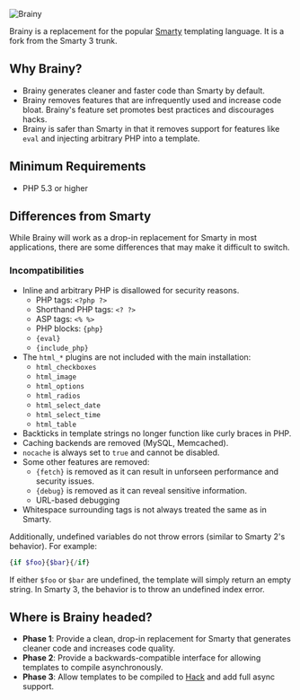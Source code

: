 ![Brainy](https://gitenterprise.inside-box.net/mbasta/brainy/raw/fixes/documentation/brainy.png)

Brainy is a replacement for the popular [Smarty](http://www.smarty.net/)
templating language. It is a fork from the Smarty 3 trunk.


## Why Brainy?

- Brainy generates cleaner and faster code than Smarty by default.
- Brainy removes features that are infrequently used and increase code bloat.
  Brainy's feature set promotes best practices and discourages hacks.
- Brainy is safer than Smarty in that it removes support for features like
  `eval` and injecting arbitrary PHP into a template.


## Minimum Requirements

- PHP 5.3 or higher


## Differences from Smarty

While Brainy will work as a drop-in replacement for Smarty in most
applications, there are some differences that may make it difficult to switch.


### Incompatibilities

- Inline and arbitrary PHP is disallowed for security reasons.
  - PHP tags: `<?php ?>`
  - Shorthand PHP tags: `<? ?>`
  - ASP tags: `<% %>`
  - PHP blocks: `{php}`
  - `{eval}`
  - `{include_php}`
- The `html_*` plugins are not included with the main installation:
  - `html_checkboxes`
  - `html_image`
  - `html_options`
  - `html_radios`
  - `html_select_date`
  - `html_select_time`
  - `html_table`
- Backticks in template strings no longer function like curly braces in PHP.
- Caching backends are removed (MySQL, Memcached).
- `nocache` is always set to `true` and cannot be disabled.
- Some other features are removed:
  - `{fetch}` is removed as it can result in unforseen performance and security
    issues.
  - `{debug}` is removed as it can reveal sensitive information.
  - URL-based debugging
- Whitespace surrounding tags is not always treated the same as in Smarty.

Additionally, undefined variables do not throw errors (similar to Smarty 2's
behavior). For example:

```php
{if $foo}{$bar}{/if}
```

If either `$foo` or `$bar` are undefined, the template will simply return an
empty string. In Smarty 3, the behavior is to throw an undefined index error.


## Where is Brainy headed?

- **Phase 1**: Provide a clean, drop-in replacement for Smarty that generates
  cleaner code and increases code quality.
- **Phase 2**: Provide a backwards-compatible interface for allowing templates
  to compile asynchronously.
- **Phase 3**: Allow templates to be compiled to [Hack](http://hacklang.org/)
  and add full async support.
